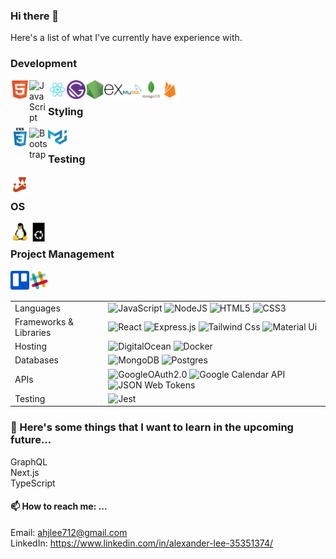 ### Hi there 👋
Here's a list of what I've currently have experience with.

### Development
<img align="left" alt="HTML5" width="30px" src = "https://raw.githubusercontent.com/devicons/devicon/master/icons/html5/html5-original.svg" />
<img align="left" alt="JavaScript" width="30px" src="https://raw.githubusercontent.com/jmnote/z-icons/master/svg/javascript.svg" />
<img align="left" alt="React" width="30px" src="https://raw.githubusercontent.com/github/explore/80688e429a7d4ef2fca1e82350fe8e3517d3494d/topics/react/react.png" />
<img align="left" alt="React" width="30px" src="https://raw.githubusercontent.com/devicons/devicon/master/icons/gatsby/gatsby-original.svg" />
<img align="left" alt="Node JS" width="30px" src="https://raw.githubusercontent.com/github/explore/80688e429a7d4ef2fca1e82350fe8e3517d3494d/topics/nodejs/nodejs.png" />
<img align="left" alt="Express" width="30px" src="https://github.com/devicons/devicon/blob/master/icons/express/express-original.svg" />
<img align="left" alt="MySQL" width="30px" src="https://raw.githubusercontent.com/devicons/devicon/master/icons/mysql/mysql-original-wordmark.svg" />
<img align="left" alt="MongoDB" width="30px" src="https://github.com/devicons/devicon/blob/master/icons/mongodb/mongodb-original-wordmark.svg" />
<img align="left" alt="MongoDB" width="30px" src="https://raw.githubusercontent.com/devicons/devicon/master/icons/firebase/firebase-plain.svg" />
<br />

### Styling
<img align="left" alt="CSS3" width="30px" src="https://raw.githubusercontent.com/github/explore/80688e429a7d4ef2fca1e82350fe8e3517d3494d/topics/css/css.png" />
<img align="left" alt="Bootstrap" width="30px" src="https://raw.githubusercontent.com/jmnote/z-icons/master/svg/bootstrap.svg" />
<img align="left" alt="Material UI" width="30px" src="https://raw.githubusercontent.com/devicons/devicon/master/icons/materialui/materialui-original.svg" />
<br />

### Testing
<img align="left" alt="Jest" width="30px" src="https://raw.githubusercontent.com/vscode-icons/vscode-icons/master/icons/file_type_jest.svg?sanitize=true" />
<br />

### OS
<img align="left" alt="Linux" width="30px" src="https://github.com/devicons/devicon/blob/master/icons/linux/linux-original.svg" />
<img align="left" alt="Linux" width="30px" src="https://raw.githubusercontent.com/devicons/devicon/master/icons/ubuntu/ubuntu-plain.svg" />
<br />

### Project Management
<img align="left" alt="Trello" width="30px" src="https://raw.githubusercontent.com/devicons/devicon/master/icons/trello/trello-plain.svg" />
<img align="left" alt="Slack" width="30px" src="https://github.com/devicons/devicon/blob/master/icons/slack/slack-original.svg" />
<br />
<br />
<table>
  <tr>
    <td>Languages</td>
    <td><img alt="JavaScript" src="https://img.shields.io/badge/javascript%20-%23323330.svg?&style=for-the-badge&logo=javascript&logoColor=%23F7DF1E"/> <img alt="NodeJS" src="https://img.shields.io/badge/node.js%20-%2343853D.svg?&style=for-the-badge&logo=node.js&logoColor=white"/> <img alt="HTML5" src="https://img.shields.io/badge/html5%20-%23E34F26.svg?&style=for-the-badge&logo=html5&logoColor=white"/> <img alt="CSS3" src="https://img.shields.io/badge/css3%20-%231572B6.svg?&style=for-the-badge&logo=css3&logoColor=white"/></td>
  </tr>
  <tr>
    <td>Frameworks & Libraries</td>
    <td><img alt="React" src="https://img.shields.io/badge/react%20-%2320232a.svg?&style=for-the-badge&logo=react&logoColor=%2361DAFB"/> <img alt="Express.js" src="https://img.shields.io/badge/express.js%20-%23404d59.svg?&style=for-the-badge"/> <img alt="Tailwind Css" src="https://img.shields.io/badge/-Tailwind%20Css-%2338B2AC?&style=for-the-badge&logo=tailwind-css&logoColor=white"/> <img alt="Material Ui" src="https://img.shields.io/badge/-Material--UI-%230081CB?&style=for-the-badge&logo=material-ui&logoColor=white"/></td>
  </tr>
  <tr>
    <td>Hosting</td>
    <td><img alt="DigitalOcean" src="https://img.shields.io/badge/-DigitalOcean-%230080FF?&style=for-the-badge&logo=DigitalOcean&logoColor=white"/> <img alt="Docker" src="https://img.shields.io/badge/-Docker-blue?&style=for-the-badge&logo=docker&logoColor=white"/> </td>
  </tr>
  <tr>
    <td>Databases</td>
    <td><img alt="MongoDB" src ="https://img.shields.io/badge/MongoDB-%234ea94b.svg?&style=for-the-badge&logo=mongodb&logoColor=white"/> <img alt="Postgres" src ="https://img.shields.io/badge/-Postgres-%23336791?&style=for-the-badge&logo=PostgreSQL&logoColor=white"/></td>
  </tr>
  <tr>
  <td>APIs</td>
  <td><img alt="GoogleOAuth2.0" src="https://img.shields.io/badge/-GoogleOAuth2.0-white?&style=for-the-badge&logo=google&logoColor=blue"/> <img alt="Google Calendar API" src="https://img.shields.io/badge/-Google%20Calendar%20API-%234285F4?&style=for-the-badge&logo=google-calendar&logoColor=white"/> <img alt="JSON Web Tokens" src="https://img.shields.io/badge/-JSON%20Web%20Tokens-black?&style=for-the-badge&logo=json-web-tokens&logoColor=white"/></td>
  </tr>
  <tr>
    <td>Testing</td>
    <td><img alt="Jest" src="https://img.shields.io/badge/-jest-%23C21325?&style=for-the-badge&logo=jest&logoColor=white"/></td>
  </tr>
</table>

### 🌱 Here's some things that I want to learn in the upcoming future...
GraphQL
<br />
Next.js
<br />
TypeScript
<br />

#### 📫 How to reach me: ...
Email: ahjlee712@gmail.com
<br />
LinkedIn: https://www.linkedin.com/in/alexander-lee-35351374/
<!--
**acerslee/acerslee** is a ✨ _special_ ✨ repository because its `README.md` (this file) appears on your GitHub profile.

Here are some ideas to get you started:

- 🔭 I’m currently working on ...

- 👯 I’m looking to collaborate on ...
- 🤔 I’m looking for help with ...
- 💬 Ask me about ...
-->
